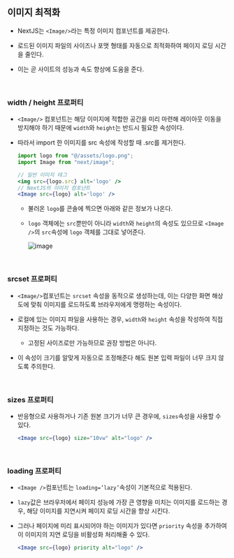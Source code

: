 ## 이미지 최적화

- NextJS는 `<Image/>`라는 특정 이미지 컴포넌트를 제공한다.

- 로드된 이미지 파일의 사이즈나 포맷 형태를 자동으로 최적화하여 페이지 로딩 시간을 줄인다.

- 이는 곧 사이트의 성능과 속도 향상에 도움을 준다.

<br/>

### width / height 프로퍼티

- `<Image/>` 컴포넌트는 해당 이미지에 적합한 공간을 미리 마련해 레이아웃 이동을 방지해야 하기 때문에 `width`와 `height`는 반드시 필요한 속성이다.

- 따라서 import 한 이미지를 src 속성에 작성할 때 .src를 제거한다.

  ```jsx
  import logo from "@/assets/logo.png";
  import Image from "next/image";

  // 일반 이미지 태그
  <img src={logo.src} alt='logo' />
  // NextJS의 이미지 컴포넌트
  <Image src={logo} alt='logo' />
  ```

  - 불러온 `logo`를 콘솔에 찍으면 아래와 같은 정보가 나온다.

  - `logo` 객체에는 `src`뿐만이 아니라 `width`와 `height`의 속성도 있으므로 `<Image />`의 `src`속성에 `logo` 객체를 그대로 넣어준다.

    ![image](https://github.com/monthly-cs/2024-06-nextjs/assets/84265783/a9ad8a89-96ef-4d75-a0e6-192ed7c11c7c)

<br/>

### srcset 프로퍼티

- `<Image/>`컴포넌트는 `srcset` 속성을 동적으로 생성하는데, 이는 다양한 화면 해상도에 맞춰 이미지를 로드하도록 브라우저에게 명령하는 속성이다.

- 로컬에 있는 이미지 파일을 사용하는 경우, `width`와 `height` 속성을 작성하여 직접 지정하는 것도 가능하다.

  - 고정된 사이즈로만 가능하므로 권장 방법은 아니다.

- 이 속성이 크기를 알맞게 자동으로 조정해준다 해도 원본 입력 파일이 너무 크지 않도록 주의한다.

<br/>

### sizes 프로퍼티

- 반응형으로 사용하거나 기존 원본 크기가 너무 큰 경우에, `sizes`속성을 사용할 수 있다.

  ```jsx
  <Image src={logo} size="10vw" alt="logo" />
  ```

<br/>

### loading 프로퍼티

- `<Image />`컴포넌트는 `loading=’lazy’`속성이 기본적으로 적용된다.

- `lazy`값은 브라우저에서 페이지 성능에 가장 큰 영향을 미치는 이미지를 로드하는 경우, 해당 이미지를 지연시켜 페이지 로딩 시간을 향상 시킨다.

- 그러나 페이지에 미리 표시되어야 하는 이미지가 있다면 `priority` 속성을 추가하여 이 이미지의 지연 로딩을 비활성화 처리해줄 수 있다.
  ```jsx
  <Image src={logo} priority alt="logo" />
  ```
